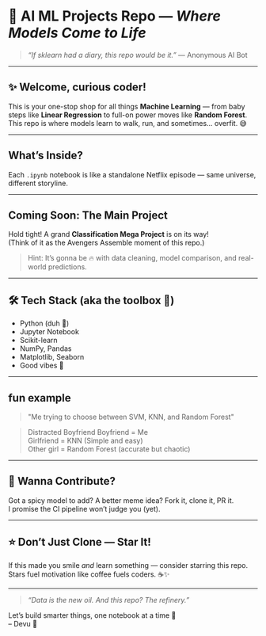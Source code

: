 # 🤖 AI ML Projects Repo — *Where Models Come to Life*

> *“If sklearn had a diary, this repo would be it.”* — Anonymous AI Bot

---

## ✨ Welcome, curious coder!

This is your one-stop shop for all things **Machine Learning** — from baby steps like **Linear Regression** to full-on power moves like **Random Forest**.  
This repo is where models learn to walk, run, and sometimes… overfit. 😅

---

##  What’s Inside?

Each `.ipynb` notebook is like a standalone Netflix episode — same universe, different storyline. 

---

##  Coming Soon: The Main Project

Hold tight! A grand **Classification Mega Project** is on its way!  
(Think of it as the Avengers Assemble moment of this repo.)

> Hint: It’s gonna be 🔥 with data cleaning, model comparison, and real-world predictions.

---

## 🛠 Tech Stack (aka the toolbox 🧰)

- Python (duh 🐍)
- Jupyter Notebook
- Scikit-learn
- NumPy, Pandas
- Matplotlib, Seaborn
- Good vibes 💫

---

## fun example

> "Me trying to choose between SVM, KNN, and Random Forest"

> Distracted Boyfriend 
> Boyfriend = Me  
> Girlfriend = KNN (Simple and easy)  
> Other girl = Random Forest (accurate but chaotic)
---

## 🤝 Wanna Contribute?

Got a spicy model to add? A better meme idea? Fork it, clone it, PR it.  
I promise the CI pipeline won’t judge you (yet).

---

## ⭐ Don’t Just Clone — Star It!

If this made you smile *and* learn something — consider starring this repo.  
Stars fuel motivation like coffee fuels coders. ☕✨


---

> *“Data is the new oil. And this repo? The refinery.”*

Let’s build smarter things, one notebook at a time 🚀  
– Devu 🧡

